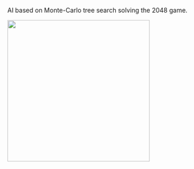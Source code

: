 AI based on Monte-Carlo tree search solving the 2048 game.

<img src="art/2048.gif" width="320" height="320"/>
